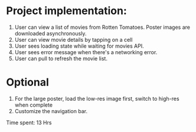 Project implementation:
=======================
1. User can view a list of movies from Rotten Tomatoes. Poster images are downloaded asynchronously.
2. User can view movie details by tapping on a cell
3. User sees loading state while waiting for movies API. 
4. User sees error message when there's a networking error.
5. User can pull to refresh the movie list.

Optional
=========
1. For the large poster, load the low-res image first, switch to high-res when complete
2. Customize the navigation bar.

Time spent: 13 Hrs 